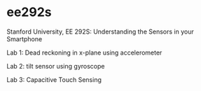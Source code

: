 # ee292s
Stanford University, EE 292S: Understanding the Sensors in your Smartphone


Lab 1: Dead reckoning in x-plane using accelerometer

Lab 2: tilt sensor using gyroscope

Lab 3: Capacitive Touch Sensing
